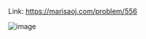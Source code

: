 Link: https://marisaoj.com/problem/556

![image](https://github.com/user-attachments/assets/98422727-b387-456a-93f6-2431295151e3)

